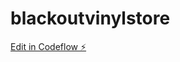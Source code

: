 # blackoutvinylstore

[Edit in Codeflow ⚡️](https://stackblitz.com/~/github.com/djcartman59/blackoutvinylstore)